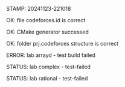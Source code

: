 STAMP: 20241123-221018
OK: file codeforces.id is correct
OK: CMake generator successed
OK: folder prj.codeforces structure is correct
ERROR: lab arrayd - test build failed
STATUS: lab complex - test-failed
STATUS: lab rational - test-failed
